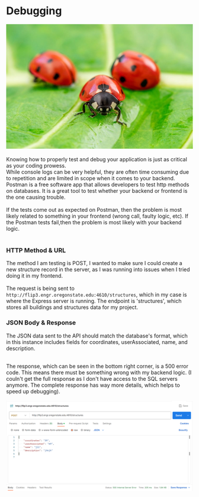 # Debugging
![app.js file](https://github.com/scott5Tots/react-starter-app/blob/main/debugging/assets/Ladybug.JPG)<br><br>
Knowing how to properly test and debug your application is just as critical as your coding prowess. <br>
While console logs can be very helpful, they are often time consuming due to repetition and are limited in scope when it comes to your backend. Postman is a free software app that allows developers to test http methods on databases. It is a great tool to test whether your backend or frontend is the one causing trouble. <br><br>
If the tests come out as expected on Postman, then the problem is most likely related to something in your frontend (wrong call, faulty logic, etc). If the Postman tests fail,then the problem is most likely with your backend logic.<br><br>
### HTTP Method & URL
The method I am testing is POST, I wanted to make sure I could create a new structure record in the server, as I was running into issues when I tried doing it in my frontend.<br><br>
The request is being sent to `http://flip3.engr.oregonstate.edu:4610/structures`, which in my case is where the Express server is running. The endpoint is 'structures', which stores all buildings and structures data for my project.

### JSON Body & Response
The JSON data sent to the API should match the database's format, which in this instance includes fields for coordinates, userAssociated, name, and description.<br><br>

The response, which can be seen in the bottom right corner, is a 500 error code. This means there must be something wrong with my backend logic. (I couln't get the full response as I don't have access to the SQL servers anymore. The complete response has way more details, which helps to speed up debugging).<br><br>
![POST test](https://github.com/scott5Tots/react-starter-app/blob/main/debugging/assets/post_bug.png)

